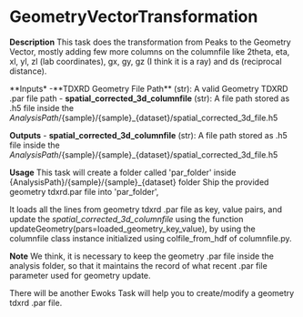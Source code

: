 # GeometryVectorTransformation

**Description** This task does the transformation from Peaks to the
Geometry Vector, mostly adding few more columns on the columnfile like
2theta, eta, xl, yl, zl (lab coordinates), gx, gy, gz (I think it is a
ray) and ds (reciprocal distance).

**Inputs\* -**TDXRD Geometry File Path\*\* (str): A valid Geometry TDXRD
.par file path - **spatial_corrected_3d_columnfile** (str): A file path
stored as .h5 file inside the
*AnalysisPath*/{sample}/{sample}\_{dataset}/spatial_corrected_3d_file.h5

**Outputs** - **spatial_corrected_3d_columnfile** (str): A file path
stored as .h5 file inside the
*AnalysisPath*/{sample}/{sample}\_{dataset}/spatial_corrected_3d_file.h5

**Usage** This task will create a folder called \'par_folder\' inside
{AnalysisPath}/{sample}/{sample}\_{dataset} folder Ship the provided
geometry tdxrd.par file into \'par_folder\',

It loads all the lines from geometry tdxrd .par file as key, value
pairs, and update the *spatial_corrected_3d_columnfile* using the
function updateGeometry(pars=loaded_geometry_key_value), by using the
columnfile class instance initialized using colfile_from_hdf of
columnfile.py.

**Note** We think, it is necessary to keep the geometry .par file inside
the analysis folder, so that it maintains the record of what recent .par
file parameter used for geometry update.

There will be another Ewoks Task will help you to create/modify a
geometry tdxrd .par file.
